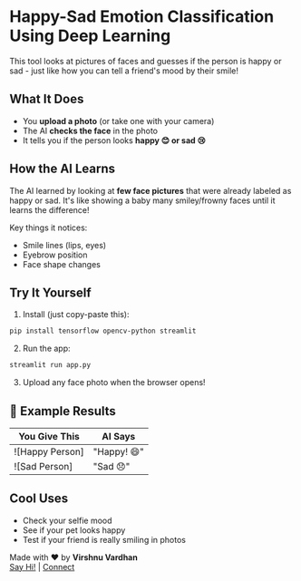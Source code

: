 


#  Happy-Sad Emotion Classification Using Deep Learning 

This tool looks at pictures of faces and guesses if the person is happy or sad - just like how you can tell a friend's mood by their smile!  

##  What It Does  
- You **upload a photo** (or take one with your camera)  
- The AI **checks the face** in the photo  
- It tells you if the person looks **happy 😊 or sad 😢**  

##  How the AI Learns  
The AI learned by looking at **few face pictures** that were already labeled as happy or sad. It's like showing a baby many smiley/frowny faces until it learns the difference!  

Key things it notices:  
- Smile lines (lips, eyes)  
- Eyebrow position  
- Face shape changes  

  

## Try It Yourself  
1. Install (just copy-paste this):  
```bash
pip install tensorflow opencv-python streamlit
```

2. Run the app:  
```bash
streamlit run app.py
```

3. Upload any face photo when the browser opens!

## 📸 Example Results  
| You Give This | AI Says |  
|--------------|---------|  
| ![Happy Person] | "Happy! 😄" |  
| ![Sad Person]   | "Sad 😞" |  

## Cool Uses  
- Check your selfie mood  
- See if your pet looks happy  
- Test if your friend is really smiling in photos  



Made with ❤️ by **Virshnu Vardhan**  
[Say Hi!](mailto:vishnuvardhankalva8@gmail.com) | [Connect](www.linkedin.com/in/vishnno)  


